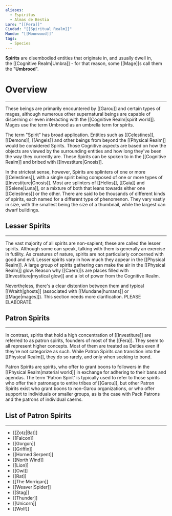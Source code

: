 ```yaml
---
aliases:
  - Espiritus
  - Almas de Bestia
Lore: "[[Fera]]"
Ciudad: "[[Spiritual Realm]]"
Mundo: "[[Moonwood]]"
tags:
  - Species
---
```

**Spirits** are disembodied entities that originate in, and usually dwell in, the [[Cognitive Realm|Umbra]] - for that reason, some [[Mage]]s call them the "**Umbrood**".
# Overview
---
These beings are primarily encountered by [[Garou]] and certain types of mages, although numerous other supernatural beings are capable of discerning or even interacting with the [[Cognitive Realm|spirit world]]. Mages use the term Umbrood as an umbrella term for spirits.

The term "Spirit" has broad application. Entities such as [[Celestines]], [[Demons]], [[Angels]] and other beings from beyond the [[Physical Realm]] would be considered Spirits. Those Cognitive aspects are based on how the objects are viewed by the surrounding entities and how long they've been the way they currently are. These Spirits can be spoken to in the [[Cognitive Realm]] and bribed with [[Investiture|Gnosis]].

In the strictest sense, however, Spirits are splinters of one or more [[Celestines]], with a single spirit being composed of one or more types of [[Investiture|Gnosis]]. Most are splinters of  [[Helios]], [[Gaia]] and [[Selene|Luna]], or a mixture of both that leans towards either one [[Celestines]] or the other. There are said to be thousands of different kinds of spirits, each named for a different type of phenomenon. They vary vastly in size, with the smallest being the size of a thumbnail, while the largest can dwarf buildings.
## Lesser Spirits
---
The vast majority of all spirits are non-sapient; these are called the lesser spirits. Although some can speak, talking with them is generally an exercise in futility.  As creatures of nature, spirits are not particularly concerned with good and evil. Lesser spirits vary in how much they appear in the [[Physical Realm]]. A large group of spirits gathering can make the air in the [[Physical Realm]] glow. Reason why [[Caern]]s are places filled with [[Investiture|mystical glow]] and a lot of power from the Cognitive Realm. 

Nevertheless, there's a clear distention between them and typical [[Wraith|ghosts]] (associated with [[Mundane|humans]] or [[Mage|mages]]). This section needs more clarification. PLEASE ELABORATE. 
## Patron Spirits
---
In contrast, spirits that hold a high concentration of [[Investiture]] are referred to as patron spirits, founders of most of the [[Fera]]. They seem to all represent higher concepts. Most of them are treated as Deities even if they're not categorize as such. While Patron Spirits can transition into the [[Physical Realm]], they do so rarely, and only when seeking to bond.

Patron Spirits are spirits, who offer to grant boons to followers in the [[Physical Realm|material world]] in exchange for adhering to their bans and agendas. The term 'Patron Spirit' is typically used to refer to those spirits who offer their patronage to entire tribes of [[Garou]], but other Patron Spirits exist who grant boons to non-Garou organizations, or who offer support to individuals or smaller groups, as is the case with Pack Patrons and the patrons of individual caerns.
## List of Patron Spirits
---
- [[Zotz|Bat]]
- [[Falcon]]
- [[Gorgon]]
- [[Griffin]]
- [[Horned Serpent]]
- [[North Wind]]
- [[Lion]]
- [[Owl]]
- [[Rat]]
- [[The Morrigan]]
- [[Weaver|Spider]]
- [[Stag]]
- [[Thunder]]
- [[Unicorn]]
- [[Wolf]]